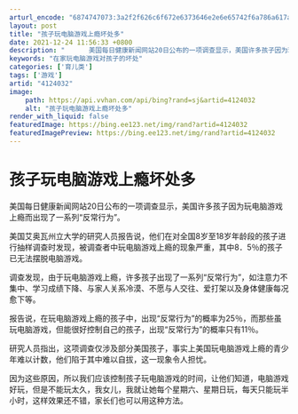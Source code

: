 ```yaml
---
arturl_encode: "6874747073:3a2f2f626c6f672e6373646e2e6e65742f6a786a617a68616e:672f61727469636c652f64657461696c732f34313234303332"
layout: post
title: "孩子玩电脑游戏上瘾坏处多"
date: 2021-12-24 11:56:33 +0800
description: "      美国每日健康新闻网站20日公布的一项调查显示，美国许多孩子因为玩电脑游戏上瘾而出现了一系"
keywords: "在家玩电脑游戏对孩子的坏处"
categories: ['育儿类']
tags: ['游戏']
artid: "4124032"
image:
    path: https://api.vvhan.com/api/bing?rand=sj&artid=4124032
    alt: "孩子玩电脑游戏上瘾坏处多"
render_with_liquid: false
featuredImage: https://bing.ee123.net/img/rand?artid=4124032
featuredImagePreview: https://bing.ee123.net/img/rand?artid=4124032
---
```


# 孩子玩电脑游戏上瘾坏处多

美国每日健康新闻网站20日公布的一项调查显示，美国许多孩子因为玩电脑游戏上瘾而出现了一系列“反常行为”。

美国艾奥瓦州立大学的研究人员报告说，他们在对全国8岁至18岁年龄段的孩子进行抽样调查时发现，被调查者中玩电脑游戏上瘾的现象严重，其中8．5％的孩子已无法摆脱电脑游戏。

调查发现，由于玩电脑游戏上瘾，许多孩子出现了一系列“反常行为”，如注意力不集中、学习成绩下降、与家人关系冷漠、不愿与人交往、爱打架以及身体健康每况愈下等。

报告说，在玩电脑游戏上瘾的孩子中，出现“反常行为”的概率为25％，而那些虽玩电脑游戏，但能很好控制自己的孩子，出现“反常行为”的概率只有11％。

研究人员指出，这项调查仅涉及部分美国孩子，事实上美国玩电脑游戏上瘾的青少年难以计数，他们陷于其中难以自拔，这一现象令人担忧。

因为这些原因，所以我们应该控制孩子玩电脑游戏的时间，让他们知道，电脑游戏好玩，但是不能玩太久，我女儿，我就让她每个星期六、星期日玩，每天只能玩半小时，这样效果还不错，家长们也可以用这种方法。